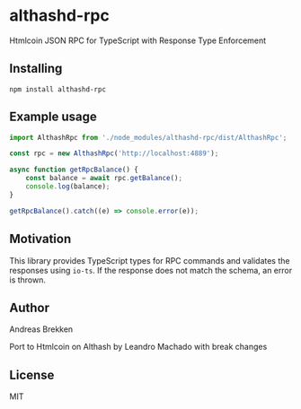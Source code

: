 # althashd-rpc

Htmlcoin JSON RPC for TypeScript with Response Type Enforcement

## Installing

`npm install althashd-rpc`

## Example usage

```typescript
import AlthashRpc from './node_modules/althashd-rpc/dist/AlthashRpc';

const rpc = new AlthashRpc('http://localhost:4889');

async function getRpcBalance() {
    const balance = await rpc.getBalance();
    console.log(balance);
}

getRpcBalance().catch((e) => console.error(e));
```


## Motivation

This library provides TypeScript types for RPC commands and validates the responses
using `io-ts`. If the response does not match the schema, an error is thrown.

## Author

Andreas Brekken

Port to Htmlcoin on Althash by Leandro Machado with break changes

## License

MIT
